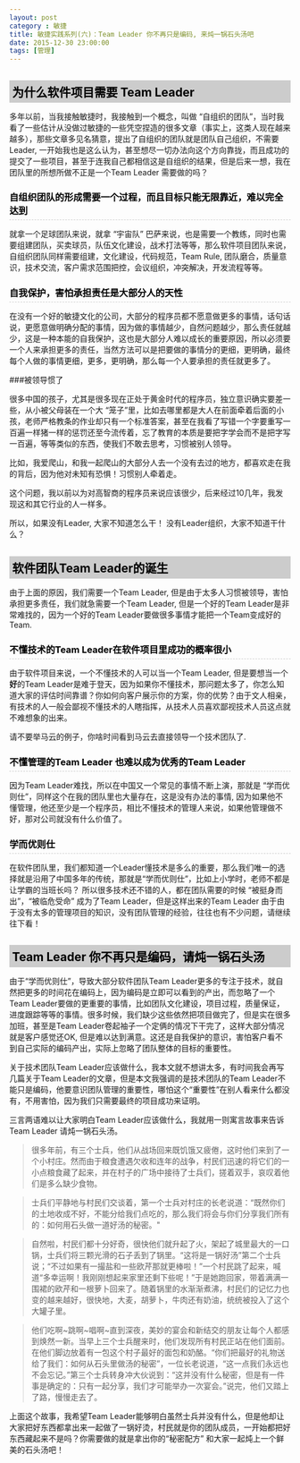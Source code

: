 ```yaml
---
layout: post
category : 敏捷
title: 敏捷实践系列(六)：Team Leader 你不再只是编码, 来炖一锅石头汤吧
date: 2015-12-30 23:00:00
tags: [管理]
---
```



<style>
 h2{
  color: #000;
  
  padding: 5px;
  margin-bottom: 10px;
  font-weight: bolder;
  background-color: #ccc;

 }

 h3 {
 	color: #000;

 	border-bottom: dashed 1px #ccc;
 	padding-bottom: 5px;
  margin-bottom: 10px;
  font-weight: bolder;
 }

 img {
  
   border: solid 5px #ccc;
   padding: 5px;
   border-radius:5px;  
   text-align: center;
   max-height: 400px;
   

 }


 

</style>

## 为什么软件项目需要 Team Leader

多年以前，当我接触敏捷时，我接触到一个概念，叫做 “自组织的团队”，当时我看了一些估计从没做过敏捷的一些凭空捏造的很多文章（事实上，这类人现在越来越多），那些文章多见名猜意，提出了自组织的团队就是团队自己组织，不需要Leader, 一开始我也是这么认为，甚至想尽一切办法向这个方向靠拢，而且成功的提交了一些项目，甚至于连我自己都相信这是自组织的结果，但是后来一想，我在团队里的所想所做不正是一个Team Leader 需要做的吗？

### 自组织团队的形成需要一个过程，而且目标只能无限靠近，难以完全达到

就拿一个足球团队来说，就拿 “宇宙队” 巴萨来说，也是需要一个教练，同时也需要组建团队，买卖球员，队伍文化建设，战术打法等等，那么软件项目团队来说，自组织团队同样需要组建，文化建设，代码规范，Team Rule, 团队磨合，质量意识，技术交流，客户需求范围把控，会议组织，冲突解决，开发流程等等。

### 自我保护，害怕承担责任是大部分人的天性

在没有一个好的敏捷文化的公司，大部分的程序员都不愿意做更多的事情，话句话说，更愿意做明确分配的事情，因为做的事情越少，自然问题越少，那么责任就越少，这是一种本能的自我保护，这也是大部分人难以成长的重要原因，所以必须要一个人来承担更多的责任，当然方法可以是把要做的事情分的更细，更明确，最终每个人做的事情更细，更多，更明确，那么每一个人要承担的责任就更多了。

###被领导惯了

很多中国的孩子，尤其是很多现在正处于黄金时代的程序员，独立意识确实要差一些，从小被父母装在一个大 “笼子”里，比如去哪里都是大人在前面牵着后面的小孩，老师严格教条的作业却只有一个标准答案，甚至在我看了写错一个字要重写一百遍一样猪一样的惩罚还至今流传着，忘了教育的本质是要把字学会而不是把字写一百遍，等等类似的东西，使我们不敢去思考，习惯被别人领导。

比如，我爱爬山，和我一起爬山的大部分人去一个没有去过的地方，都喜欢走在我的背后，因为他对未知有恐惧！习惯别人牵着走。

这个问题，我以前以为对高智商的程序员来说应该很少，后来经过10几年，我发现这和其它行业的人一样多。

所以，如果没有Leader, 大家不知道怎么干！ 没有Leader组织，大家不知道干什么？

## 软件团队Team Leader的诞生

由于上面的原因，我们需要一个Team Leader, 但是由于太多人习惯被领导，害怕承担更多责任，我们就急需要一个Team Leader, 但是一个好的Team Leader是非常难找的，因为一个好的Team Leader要做很多事情才能把一个Team变成好的Team.

### 不懂技术的Team Leader在软件项目里成功的概率很小
由于软件项目来说，一个不懂技术的人可以当一个Team Leader, 但是要想当一个<strong>好</strong>的Team Leader是难于登天，因为如果你不懂技术，那问题太多了，你怎么知道大家的评估时间靠谱？你如何向客户展示你的方案，你的优势？由于文人相亲，有技术的人一般会鄙视不懂技术的人瞎指挥，从技术人员喜欢鄙视技术人员这点就不难想象的出来。

请不要举马云的例子，你啥时间看到马云去直接领导一个技术团队了.

### 不懂管理的Team Leader 也难以成为优秀的Team Leader

因为Team Leader难找，所以在中国又一个常见的事情不断上演，那就是 “学而优则仕”，同样这个在我的团队里也大量存在，这是没有办法的事情, 因为如果他不懂管理，他还至少是一个程序员，相比不懂技术的管理人来说，如果他管理做不好，那对公司就没有什么价值了。

### 学而优则仕

在软件团队里，我们都知道一个Leader懂技术是多么的重要，那么我们唯一的选择就是沿用了中国多年的传统，那就是“学而优则仕”，比如上小学时，老师不都是让学霸的当班长吗？ 所以很多技术还不错的人，都在团队需要的时候 “被挺身而出”，“被临危受命” 成为了Team Leader，但是这样出来的Team Leader 由于由于没有太多的管理项目的知识，没有团队管理的经验，往往也有不少问题，请继续往下看！

## Team Leader 你不再只是编码，请炖一锅石头汤

由于“学而优则仕”，导致大部分软件团队Team Leader更多的专注于技术，就自然把更多的时间花在编码上，因为编码是立即可以看到的产出，而忽略了一个Team Leader要做的更重要的事情，比如团队文化建设，项目过程，质量保证，进度跟踪等等的事情。很多时候，我们缺少这些依然把项目做完了，但是实在很多加班，甚至是Team Leader卷起袖子一个定俩的情况下干完了，这样大部分情况就是客户感觉还OK, 但是难以达到满意。这还是自我保护的意识，害怕客户看不到自己实际的编码产出，实际上忽略了团队整体的目标的重要性。

关于技术团队Team Leader应该做什么，我本文就不想讲太多，有时间我会再写几篇关于Team Leader的文章，但是本文我强调的是技术团队的Team Leader不能只是编码，他要意识团队管理的重要性，哪怕这个“重要性”在别人看来什么都没有，不用害怕，因为我们只需要最终的项目成功来证明。

三言两语难以让大家明白Team Leader应该做什么，我就用一则寓言故事来告诉Team Leader 请炖一锅石头汤。

> 很多年前，有三个士兵，他们从战场回来既饥饿又疲倦，这时他们来到了一个小村庄。然而由于粮食遭遇欠收和连年的战争，村民们迅速的将它们的一小点粮食藏了起来，并在村子的广场中接待了士兵们，搓着双手，哀叹着他们是多么缺少食物。

>士兵们平静地与村民们交谈着，第一个士兵对村庄的长老说道：“既然你们的土地收成不好，不能分给我们点吃的，那么我们将会与你们分享我们所有的：如何用石头做一道好汤的秘密。"

>自然啦，村民们都十分好奇，很快他们就升起了火，架起了城里最大的一口锅，士兵们将三颗光滑的石子丢到了锅里。“这将是一锅好汤”第二个士兵说；“不过如果有一撮盐和一些欧芹那就更棒啦！”一个村民跳了起来，喊道“多幸运啊！我刚刚想起来家里还剩下些呢！”于是她跑回家，带着满满一围裙的欧芹和一根萝卜回来了。随着锅里的水渐渐煮沸，村民们的记忆力也变的越来越好，很快地，大麦，胡萝卜，牛肉还有奶油，统统被投入了这个大罐子里。

>他们吃啊~跳啊~唱啊~直到深夜，美妙的宴会和新结交的朋友让每个人都感到焕然一新。当早上三个士兵醒来时，他们发现所有村民正站在他们面前。在他们脚边放着有一包这个村子最好的面包和奶酪。“你们把最好的礼物送给了我们：如何从石头里做汤的秘密”，一位长老说道，“这一点我们永远也不会忘记。”第三个士兵转身冲大伙说到：“这并没有什么秘密，但是有一件事是确定的：只有一起分享，我们才可能举办一次宴会。”说完，他们又踏上了路，慢慢走去了。

上面这个故事，我希望Team Leader能够明白虽然士兵并没有什么，但是他却让大家把好东西都拿出来一起做了一锅好烫，村民就是你的团队成员，一开始都把好东西藏起来不是吗？你需要做的就是拿出你的“秘密配方” 和大家一起炖上一个鲜美的石头汤吧！